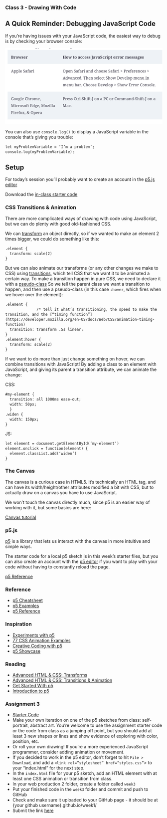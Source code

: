 ### Class 3 - Drawing With Code

## A Quick Reminder: Debugging JavaScript Code

If you’re having issues with your JavaScript code, the easiest way to debug is by checking your browser console:

![how to open the browser console](img/debugging_javascript.png)

You can also use `console.log()` to display a JavaScript variable in the console that’s giving you trouble:

```
let myProblemVariable = ‘I’m a problem’;
console.log(myProblemVariable);
```


## Setup


For today’s session you’ll probably want to create an account in the [p5.js editor](https://editor.p5js.org/)

Download the [in-class starter code](https://drive.google.com/file/d/1yEB4dZjnPzzPV_WED1KxrWVZeFntZI3d/view?usp=sharing)




### CSS Transitions & Animation

There are more complicated ways of drawing with code using JavaScript, but we can do plenty with good old-fashioned CSS.

We can [transform](https://css-tricks.com/almanac/properties/t/transform/) an object directly, so if we wanted to make an element 2 times bigger, we could do something like this:

```
.element {
  transform: scale(2)
}
```

But we can also animate our transforms (or any other changes we make to CSS) using [transitions](https://css-tricks.com/almanac/properties/t/transition/), which tell CSS that we want it to be animated a certain way. To make a transition happen in pure CSS, we need to declare it with a [pseudo-class](https://developer.mozilla.org/en-US/docs/Web/CSS/Pseudo-classes)
So we tell the parent class we want a transition to happen, and then use a pseudo-class (in this case `:hover`, which fires when we hover over the element):

```
.element {
              /* tell it what’s transitioning, the speed to make the transition, and the [“timing function”](https://developer.mozilla.org/en-US/docs/Web/CSS/animation-timing-function)
  transition: transform .5s linear; 
}
.element:hover {
  transform: scale(2)
}
```

If we want to do more than just change something on hover, we can combine transitions with JavaScript! By adding a class to an element with JavaScript, and giving its parent a transition attribute, we can animate the change:



CSS:
```
#my-element {
  transition: all 1000ms ease-out;
  width: 50px;
  }
.widen {
  width: 150px;
}
```

JS:
```
let element = document.getElementById(‘my-element’)
element.onclick = function(element) {
  element.classList.add(‘widen’)
}
```



### The Canvas

The canvas is a curious case in HTML5. It’s technically an HTML tag, and can have its width/height/other attributes modified a bit with CSS, but to actually draw on a canvas you have to use JavaScript.

We won’t touch the canvas directly much, since p5 is an easier way of working with it, but some basics are here:

[Canvas tutorial](https://developer.mozilla.org/en-US/docs/Web/API/Canvas_API/Tutorial)

### p5.js

[p5](https://p5js.org/) is a library that lets us interact with the canvas in more intuitive and simple ways.

The starter code for a local p5 sketch is in this week’s starter files, but you can also create an account with the [p5 editor](https://editor.p5js.org/) if you want to play with your code without having to constantly reload the page.

[p5 Reference](https://p5js.org/reference/)

### Reference
- [p5 Cheatsheet](https://bmoren.github.io/p5js-cheat-sheet/)
- [p5 Examples](https://p5js.org/examples/)
- [p5 Reference](https://p5js.org/reference/)


### Inspiration
- [Experiments with p5](https://purin.co/Experiments-with-P5-js)
- [77 CSS Animation Examples](https://freefrontend.com/css-animation-examples/)
- [Creative Coding with p5](https://www.codecademy.com/resources/blog/creative-coding-p5js-examples/)
- [p5 Showcase](https://showcase.p5js.org/#/2020-All)


### Reading

- [Advanced HTML & CSS: Transforms](https://learn.shayhowe.com/advanced-html-css/css-transforms/)
- [Advanced HTML & CSS: Transitions & Animation](https://learn.shayhowe.com/advanced-html-css/transitions-animations/)
- [Get Started With p5](https://p5js.org/get-started/)
- [Introduction to p5](https://medium.com/comsystoreply/introduction-to-p5-js-9a7da09f20aa)


### Assignment 3

- [Starter Code](https://drive.google.com/file/d/1OHcE8Zcm9OIs-xMjun9Tc8oPSnsLjNaW/view?usp=sharing)
- Make your own iteration on one of the p5 sketches from class: self-portrait, abstract art. You’re welcome to use the assignment starter code or the code from class as a jumping off point, but you should add at least 3 new shapes or lines and show evidence of exploring with color, position, etc.
- Or roll your own drawing! If you’re a more experienced JavaScript programmer, consider adding animation or movement.
- If you decided to work in the p5 editor, don’t forget to hit `File > Download`, and add a `<link rel=”stylesheet” href=”styles.css”`> to your “index.html” for the next step.
- In the `index.html` file for your p5 sketch, add an HTML element with at least one CSS animation or transition from class.
- In your web production 2 folder, create a folder called `week3`
- Put your finished code in the `week3` folder and commit and push to GitHub
- Check and make sure it uploaded to your GitHub page - it should be at {your github username}.github.io/week1/
- Submit the link [here](https://docs.google.com/forms/d/e/1FAIpQLScJ_hzjToD08UX5Py2QP4t8VhiKaIAHZNn6dQVUQbSerfHgrA/viewform?usp=sf_link)

